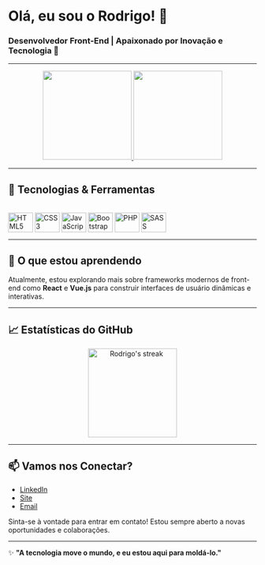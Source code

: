 # Olá, eu sou o Rodrigo! 👋

### Desenvolvedor Front-End | Apaixonado por Inovação e Tecnologia 🚀

---

<div align="center">
  <a href="https://github.com/roweizenmann">
    <img height="180em" src="https://github-readme-stats.vercel.app/api?username=roweizenmann&show_icons=true&theme=radical&include_all_commits=true&count_private=true"/>
    <img height="180em" src="https://github-readme-stats.vercel.app/api/top-langs/?username=roweizenmann&layout=compact&langs_count=7&theme=radical"/>
  </a>
</div>

---

## 🔧 Tecnologias & Ferramentas

<div style="display: inline_block"><br>
  <img align="center" alt="HTML5" height="40" width="50" src="https://cdn.jsdelivr.net/gh/devicons/devicon/icons/html5/html5-original.svg">
  <img align="center" alt="CSS3" height="40" width="50" src="https://cdn.jsdelivr.net/gh/devicons/devicon/icons/css3/css3-original.svg">
  <img align="center" alt="JavaScript" height="40" width="50" src="https://cdn.jsdelivr.net/gh/devicons/devicon/icons/javascript/javascript-original.svg">
  <img align="center" alt="Bootstrap" height="40" width="50" src="https://cdn.jsdelivr.net/gh/devicons/devicon/icons/bootstrap/bootstrap-plain.svg">
  <img align="center" alt="PHP" height="40" width="50" src="https://cdn.jsdelivr.net/gh/devicons/devicon/icons/php/php-original.svg">
  <img align="center" alt="SASS" height="40" width="50" src="https://cdn.jsdelivr.net/gh/devicons/devicon/icons/sass/sass-original.svg">
</div>

---

## 🌱 O que estou aprendendo

Atualmente, estou explorando mais sobre frameworks modernos de front-end como **React** e **Vue.js** para construir interfaces de usuário dinâmicas e interativas.

---

## 📈 Estatísticas do GitHub

<div align="center">
  <a href="https://github.com/roweizenmann">
    <img height="180em" src="https://github-readme-streak-stats.herokuapp.com/?user=roweizenmann&theme=radical" alt="Rodrigo's streak"/>
  </a>
</div>

---

## 📫 Vamos nos Conectar?

- [LinkedIn](https://www.linkedin.com/in/rodigoweizenmann)
- [Site](https://rwdev.com.br)
- [Email](mailto:contato@rwdev.com.br)

Sinta-se à vontade para entrar em contato! Estou sempre aberto a novas oportunidades e colaborações.

---

✨ **"A tecnologia move o mundo, e eu estou aqui para moldá-lo."**
